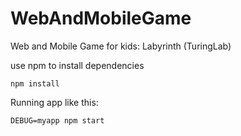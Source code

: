 # WebAndMobileGame
Web and Mobile Game for kids: Labyrinth (TuringLab)

use npm to install dependencies
```
npm install
```

Running app like this:
```
DEBUG=myapp npm start
```
